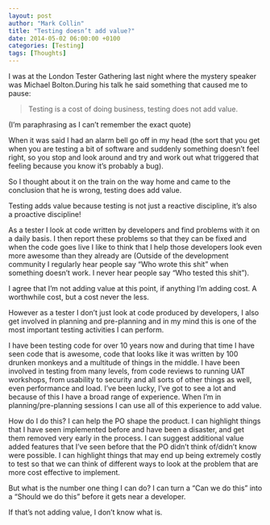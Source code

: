 ```yaml
---
layout: post
author: "Mark Collin"
title: "Testing doesn’t add value?"
date: 2014-05-02 06:00:00 +0100
categories: [Testing] 
tags: [Thoughts]
---
```

I was at the London Tester Gathering last night where the mystery speaker was Michael Bolton.During his talk he said something that caused me to pause:

>Testing is a cost of doing business, testing does not add value.

(I’m paraphrasing as I can’t remember the exact quote)

When it was said I had an alarm bell go off in my head (the sort that you get when you are testing a bit of software and suddenly something doesn’t feel right, so you stop and look around and try and work out what triggered that feeling because you know it’s probably a bug).

So I thought about it on the train on the way home and came to the conclusion that he is wrong, testing does add value.

Testing adds value because testing is not just a reactive discipline, it’s also a proactive discipline!

As a tester I look at code written by developers and find problems with it on a daily basis. I then report these problems so that they can be fixed and when the code goes live I like to think that I help those developers look even more awesome than they already are (Outside of the development community I regularly hear people say “Who wrote this shit” when something doesn’t work. I never hear people say “Who tested this shit”).

I agree that I’m not adding value at this point, if anything I’m adding cost. A worthwhile cost, but a cost never the less.

However as a tester I don’t just look at code produced by developers, I also get involved in planning and pre-planning and in my mind this is one of the most important testing activities I can perform.

I have been testing code for over 10 years now and during that time I have seen code that is awesome, code that looks like it was written by 100 drunken monkeys and a multitude of things in the middle. I have been involved in testing from many levels, from code reviews to running UAT workshops, from usability to security and all sorts of other things as well, even performance and load. I’ve been lucky, I’ve got to see a lot and because of this I have a broad range of experience. When I’m in planning/pre-planning sessions I can use all of this experience to add value.

How do I do this? I can help the PO shape the product. I can highlight things that I have seen implemented before and have been a disaster, and get them removed very early in the process. I can suggest additional value added features that I’ve seen before that the PO didn’t think of/didn’t know were possible. I can highlight things that may end up being extremely costly to test so that we can think of different ways to look at the problem that are more cost effective to implement.

But what is the number one thing I can do? I can turn a “Can we do this” into a “Should we do this” before it gets near a developer.

If that’s not adding value, I don’t know what is.